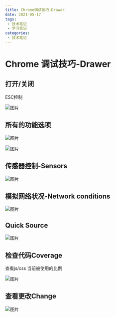 ```yaml
---
title: Chrome调试技巧-Drawer
date: 2021-05-17
tags:
 - 技术笔记
 - 学习笔记
categories:
 - 技术笔记
---
```

# Chrome 调试技巧-Drawer

## 打开/关闭
ESC控制

![图片](https://img.cdn.sugarat.top/mdImg/MTYyMTIyMDg1NTk2NQ==621220855965)

## 所有的功能选项

![图片](https://img.cdn.sugarat.top/mdImg/MTYyMTIyMDk3MDc4NQ==621220970786)

![图片](https://img.cdn.sugarat.top/mdImg/MTYyMTIyMDkxOTIxNg==621220919216)

## 传感器控制-Sensors

![图片](https://img.cdn.sugarat.top/mdImg/MTYyMTIyMTcyOTU3NA==621221729574)

## 模拟网络状况-Network conditions

![图片](https://img.cdn.sugarat.top/mdImg/MTYyMTIyMTgxMzA4OA==621221813088)

## Quick Source
![图片](https://img.cdn.sugarat.top/mdImg/MTYyMTIyNDEwMzYwMQ==621224103601)

## 检查代码Coverage
查看js/css 当前被使用的比例

![图片](https://img.cdn.sugarat.top/mdImg/MTYyMTIyNDMxNzk4MA==621224317980)

## 查看更改Change
![图片](https://img.cdn.sugarat.top/mdImg/MTYyMTIyNDQxMjE4OQ==621224412189)


